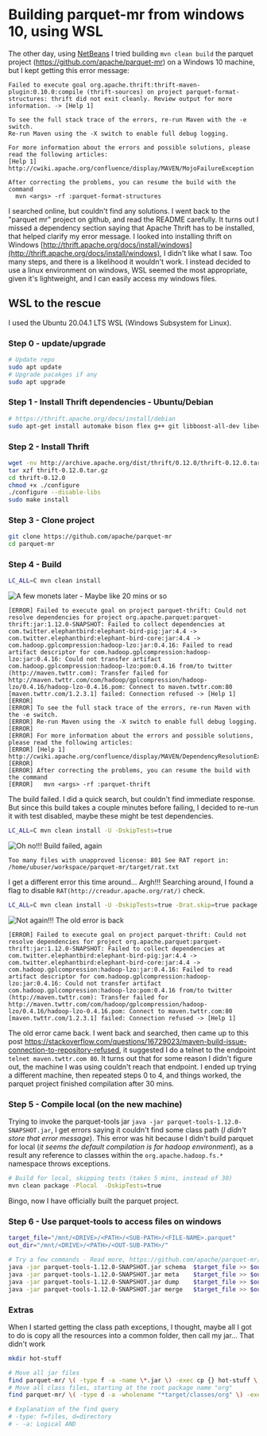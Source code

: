 # Building parquet-mr from windows 10, using WSL

The other day, using [NetBeans](https://netbeans.apache.org/) I tried building `mvn clean build` the parquet project (<https://github.com/apache/parquet-mr>) on a Windows 10 machine, but I kept getting this error message:

```none
Failed to execute goal org.apache.thrift:thrift-maven-plugin:0.10.0:compile (thrift-sources) on project parquet-format-structures: thrift did not exit cleanly. Review output for more information. -> [Help 1]

To see the full stack trace of the errors, re-run Maven with the -e switch.
Re-run Maven using the -X switch to enable full debug logging.

For more information about the errors and possible solutions, please read the following articles:
[Help 1] http://cwiki.apache.org/confluence/display/MAVEN/MojoFailureException

After correcting the problems, you can resume the build with the command
  mvn <args> -rf :parquet-format-structures
```

I searched online, but couldn't find any solutions. I went back to the "parquet mr" project on github, and read the README carefully. It turns out I missed a dependency section saying that Apache Thrift has to be installed, that helped clarify my error message. I looked into installing thrift on Windows [http://thrift.apache.org/docs/install/windows](http://thrift.apache.org/docs/install/windows), I didn't like what I saw. Too many steps, and there is a likelihood it wouldn't work. I instead decided to use a linux environment on windows, WSL seemed the most appropriate, given it's lightweight, and I can easily access my windows files.

## WSL to the rescue

I used the Ubuntu 20.04.1 LTS WSL (Windows Subsystem for Linux).

### Step 0 - update/upgrade

```sh
# Update repo
sudo apt update
# Upgrade pacakges if any
sudo apt upgrade
```

### Step 1 - Install Thrift dependencies - Ubuntu/Debian

```sh
# https://thrift.apache.org/docs/install/debian
sudo apt-get install automake bison flex g++ git libboost-all-dev libevent-dev libssl-dev libtool make pkg-config
```

### Step 2 - Install Thrift

```sh
wget -nv http://archive.apache.org/dist/thrift/0.12.0/thrift-0.12.0.tar.gz
tar xzf thrift-0.12.0.tar.gz
cd thrift-0.12.0
chmod +x ./configure
./configure --disable-libs
sudo make install
```

### Step 3 - Clone project

```sh
git clone https://github.com/apache/parquet-mr
cd parquet-mr
```

### Step 4 - Build

```sh
LC_ALL=C mvn clean install
```

![A few monets later - Maybe like 20 mins or so](../../res/img/much-much-later.gif)

```none
[ERROR] Failed to execute goal on project parquet-thrift: Could not resolve dependencies for project org.apache.parquet:parquet-thrift:jar:1.12.0-SNAPSHOT: Failed to collect dependencies at com.twitter.elephantbird:elephant-bird-pig:jar:4.4 -> com.twitter.elephantbird:elephant-bird-core:jar:4.4 -> com.hadoop.gplcompression:hadoop-lzo:jar:0.4.16: Failed to read artifact descriptor for com.hadoop.gplcompression:hadoop-lzo:jar:0.4.16: Could not transfer artifact com.hadoop.gplcompression:hadoop-lzo:pom:0.4.16 from/to twitter (http://maven.twttr.com): Transfer failed for http://maven.twttr.com/com/hadoop/gplcompression/hadoop-lzo/0.4.16/hadoop-lzo-0.4.16.pom: Connect to maven.twttr.com:80 [maven.twttr.com/1.2.3.1] failed: Connection refused -> [Help 1]
[ERROR]
[ERROR] To see the full stack trace of the errors, re-run Maven with the -e switch.
[ERROR] Re-run Maven using the -X switch to enable full debug logging.
[ERROR]
[ERROR] For more information about the errors and possible solutions, please read the following articles:
[ERROR] [Help 1] http://cwiki.apache.org/confluence/display/MAVEN/DependencyResolutionException
[ERROR]
[ERROR] After correcting the problems, you can resume the build with the command
[ERROR]   mvn <args> -rf :parquet-thrift
```

The build failed. I did a quick search, but couldn't find immediate response. But since this build takes a couple minutes before failing, I decided to re-run it with test disabled, maybe these might be test dependencies.

```sh
LC_ALL=C mvn clean install -U -DskipTests=true
```

![Oh no!!! Build failed, again](../../res/img/oh-no-bounce.gif)

```none
Too many files with unapproved license: 801 See RAT report in: /home/ubuser/workspace/parquet-mr/target/rat.txt
```

I get a different error this time around... Argh!!! Searching around, I found a flag to disable `RAT(http://creadur.apache.org/rat/)` check.

```sh
LC_ALL=C mvn clean install -U -DskipTests=true -Drat.skip=true package
```

![Not again!!! The old error is back](../../res/img/i-cant-believe-it-90-day-fiance.gif)

```none
[ERROR] Failed to execute goal on project parquet-thrift: Could not resolve dependencies for project org.apache.parquet:parquet-thrift:jar:1.12.0-SNAPSHOT: Failed to collect dependencies at com.twitter.elephantbird:elephant-bird-pig:jar:4.4 -> com.twitter.elephantbird:elephant-bird-core:jar:4.4 -> com.hadoop.gplcompression:hadoop-lzo:jar:0.4.16: Failed to read artifact descriptor for com.hadoop.gplcompression:hadoop-lzo:jar:0.4.16: Could not transfer artifact com.hadoop.gplcompression:hadoop-lzo:pom:0.4.16 from/to twitter (http://maven.twttr.com): Transfer failed for http://maven.twttr.com/com/hadoop/gplcompression/hadoop-lzo/0.4.16/hadoop-lzo-0.4.16.pom: Connect to maven.twttr.com:80 [maven.twttr.com/1.2.3.1] failed: Connection refused -> [Help 1]
```

The old error came back. I went back and searched, then came up to this post <https://stackoverflow.com/questions/16729023/maven-build-issue-connection-to-repository-refused>, it suggested I do a telnet to the endpoint `telnet maven.twttr.com 80`. It turns out that for some reason I didn't figure out, the machine I was using couldn't reach that endpoint. I ended up trying a different machine, then repeated steps 0 to 4, and things worked, the parquet project finished compilation after 30 mins.

### Step 5 - Compile local (on the new machine)

Trying to invoke the parquet-tools jar `java -jar parquet-tools-1.12.0-SNAPSHOT.jar`, I get errors saying it couldn't find some class path (*I didn't store that error message*). This error was hit because I didn't build parquet for local (*it seems the default compilation is for hadoop environment*), as a result any reference to classes within the `org.apache.hadoop.fs.*` namespace throws exceptions.

```sh
# Build for local, skipping tests (takes 5 mins, instead of 30)
mvn clean package -Plocal  -DskipTests=true
```

Bingo, now I have officially built the parquet project.

### Step 6 - Use parquet-tools to access files on windows

```sh
target_file="/mnt/<DRIVE>/<PATH>/<SUB-PATH>/<FILE-NAME>.parquet"
out_dir="/mnt/<DRIVE>/<PATH>/<OUT-SUB-PATH>/"

# Try a few commands - Read more, https://github.com/apache/parquet-mr/blob/master/parquet-tools/src/main/java/org/apache/parquet/tools/command/Registry.java
java -jar parquet-tools-1.12.0-SNAPSHOT.jar schema  $target_file >> $out_dir"schema.txt"
java -jar parquet-tools-1.12.0-SNAPSHOT.jar meta    $target_file >> $out_dir"meta.txt"
java -jar parquet-tools-1.12.0-SNAPSHOT.jar dump    $target_file >> $out_dir"dump.txt"
java -jar parquet-tools-1.12.0-SNAPSHOT.jar merge   $target_file >> $out_dir"merge.txt"
```

### Extras

When I started getting the class path exceptions, I thought, maybe all I got to do is copy all the resources into a common folder, then call my jar... That didn't work

```sh
mkdir hot-stuff

# Move all jar files
find parquet-mr/ \( -type f -a -name \*.jar \) -exec cp {} hot-stuff \;
# Move all class files, starting at the root package name "org"
find parquet-mr/ \( -type d -a -wholename "*target/classes/org" \) -exec cp -r {} hot-stuff \;

# Explanation of the find query
# -type: f=files, d=directory
# - -a: Logical AND
```
